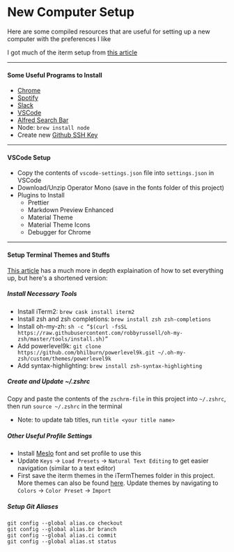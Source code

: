 # New Computer Setup
Here are some compiled resources that are useful for setting up a new computer with the preferences I like

I got much of the iterm setup from [this article](https://medium.com/@Clovis_app/configuration-of-a-beautiful-efficient-terminal-and-prompt-on-osx-in-7-minutes-827c29391961)

-----------
#### Some Useful Programs to Install
* [Chrome](https://www.google.com/chrome/?brand=WHAR&gclid=Cj0KCQiAifz-BRDjARIsAEElyGL7Xi0pddl5yDb4WHJ8X0aKemu9u4u-Lgkf6F5ulTIzwtmUzHMAfi0aAv4aEALw_wcB&gclsrc=aw.ds)
* [Spotify](https://www.spotify.com/us/download/other/)
* [Slack](https://slack.com/help/articles/207677868-Download-Slack-for-Mac#step-1u58-download-the-slack-app)
* [VSCode](https://code.visualstudio.com/download)
* [Alfred Search Bar](https://www.alfredapp.com/)
* Node: `brew install node`
* Create new [Github SSH Key](https://docs.github.com/en/free-pro-team@latest/github/authenticating-to-github/connecting-to-github-with-ssh)

-----------
#### VSCode Setup
* Copy the contents of `vscode-settings.json` file into `settings.json` in VSCode
* Download/Unzip Operator Mono (save in the fonts folder of this project)
* Plugins to Install
    - Prettier
    - Markdown Preview Enhanced
    - Material Theme
    - Material Theme Icons
    - Debugger for Chrome

-----------
#### Setup Terminal Themes and Stuffs
[This article](https://medium.com/@Clovis_app/configuration-of-a-beautiful-efficient-terminal-and-prompt-on-osx-in-7-minutes-827c29391961) has a much more in depth explaination of how to set everything up, but here's a shortened version:

##### Install Necessary Tools
* Install iTerm2: `brew cask install iterm2`
* Install zsh and zsh completions: `brew install zsh zsh-completions`
* Install oh-my-zh: `sh -c “$(curl -fsSL https://raw.githubusercontent.com/robbyrussell/oh-my-zsh/master/tools/install.sh)”`
* Add powerlevel9k: `git clone https://github.com/bhilburn/powerlevel9k.git ~/.oh-my-zsh/custom/themes/powerlevel9k`
* Add syntax-highlighting: `brew install zsh-syntax-highlighting`


##### Create and Update ~/.zshrc
Copy and paste the contents of the `zschrm-file` in this project into `~/.zshrc`, then run `source ~/.zshrc` in the terminal 
* Note: to update tab titles, run `title <your title name>`


##### Other Useful Profile Settings
* Install [Meslo](https://github.com/powerline/fonts/blob/master/Meslo%20Slashed/Meslo%20LG%20M%20Regular%20for%20Powerline.ttf) font and set profile to use this
* Update `Keys` -> `Load Presets` -> `Natural Text Editing` to get easier navigation (similar to a text editor)
* First save the iterm themes in the iTermThemes folder in this project. More themes can also be found [here](https://iterm2colorschemes.com/).  Update themes by navigating to `Colors` -> `Color Preset` -> `Import`


##### Setup Git Aliases
```
git config --global alias.co checkout
git config --global alias.br branch
git config --global alias.ci commit
git config --global alias.st status
```
